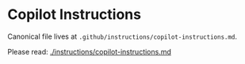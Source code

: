 # Copilot Instructions

Canonical file lives at `.github/instructions/copilot-instructions.md`.

Please read: [./instructions/copilot-instructions.md](./instructions/copilot-instructions.md)
